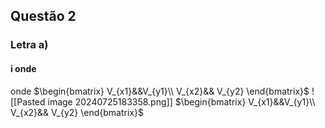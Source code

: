 
<h2>Questão 2</h2>

<h3>Letra a)</h3>
<h4>i onde</h4> onde $\begin{bmatrix} V_{x1}&&V_{y1}\\ V_{x2}&& V_{y2} \end{bmatrix}$
![[Pasted image 20240725183358.png]]
$\begin{bmatrix} V_{x1}&&V_{y1}\\ V_{x2}&& V_{y2} \end{bmatrix}$